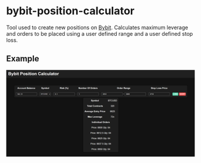 # bybit-position-calculator

Tool used to create new positions on [Bybit](https://www.bybit.com). Calculates maximum leverage and orders to be placed using a user defined range and a user defined stop loss.

## Example

![example](example.png)